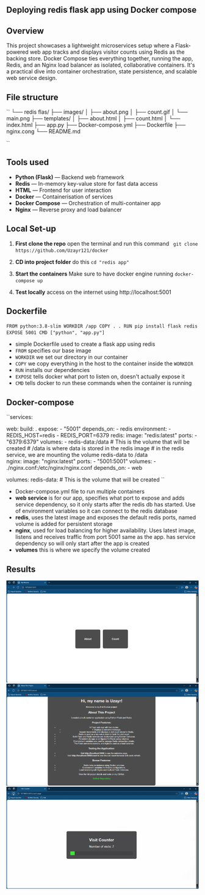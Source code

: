 ## Deploying redis flask app using Docker compose

## Overview

This project showcases a lightweight microservices setup where a Flask-powered web app tracks and displays visitor counts using Redis as the backing store. Docker Compose ties everything together, running the app, Redis, and an Nginx load balancer as isolated, collaborative containers. It's a practical dive into container orchestration, state persistence, and scalable web service design.


## File structure
``
└── redis flas/
    ├── images/
    │   ├── about.png
    │   ├── count.gif
    │   └── main.png
    ├── templates/
    │   ├── about.html
    │   ├── count.html
    │   └── index.html
    ├── app.py
    ├── Docker-compose.yml
    ├── Dockerfile
    ├── nginx.cong
    └── README.md
    






``
## Tools used

- **Python (Flask)** — Backend web framework  
- **Redis** — In-memory key-value store for fast data access  
- **HTML** — Frontend for user interaction  
- **Docker** — Containerisation of services  
- **Docker Compose** — Orchestration of multi-container app  
- **Nginx** — Reverse proxy and load balancer  


## Local Set-up

1. **First clone the repo**
    open the terminal and run this command
    `` git clone https://github.com/Uzayr121/docker``

2. **CD into project folder**
    do this
    ``cd "redis app"``

3. **Start the containers**
    Make sure to have docker engine running
    ``docker-compose up``

4. **Test locally**
    access on the internet using http://localhost:5001



## Dockerfile

``FROM python:3.8-slim
WORKDIR /app
COPY . .
RUN pip install flask redis
EXPOSE 5001
CMD ["python", "app.py"]``

- simple Dockerfile used to create a flask app using redis
- `FROM` specifies our base image
- `WORKDIR` we set our directory in our container 
- `COPY` we copy everything in the host to the container inside the `WORKDIR`
- `RUN` installs our dependencies
- `EXPOSE` tells docker what port to listen on, doesn't actually expose it 
- `CMD` tells docker to run these commands when the container is running


## Docker-compose

``services:
  
  web: 
    build: .
    expose:
      - "5001"
    depends_on:
      - redis
    environment:
      - REDIS_HOST=redis
      - REDIS_PORT=6379
  redis: 
    image: "redis:latest"
    ports:
      - "6379:6379"
    volumes:
      - redis-data:/data  # This is the volume that will be created
      # /data is where data is stored in the redis image
      # in the redis service, we are mounting the volume redis-data to /data  
  nginx:
    image: "nginx:latest"
    ports: 
    - "5001:5001"
    volumes:
      - ./nginx.conf:/etc/nginx/nginx.conf
    depends_on:
      - web



volumes:
  redis-data: # This is the volume that will be created
``

- Docker-compose.yml file to run multiple containers
- **web service** is for our app, specifies what port to expose and adds service dependency, so it only starts after the redis db has started. Use of environment variables so it can connect to the redis database
- **redis**, uses the latest image and exposes the default redis ports, named volume is added for persistent storage 
- **nginx**, used for load balancing for higher availability. Uses latest image, listens and receives traffic from port 5001 same as the app. has service dependency so will only start after the app is created
- **volumes** this is where we specify the volume created


## Results

![main](/redis%20flask/images/main.png)
![about](/redis%20flask/images/about.png)
![count](/redis%20flask/images/count.gif)